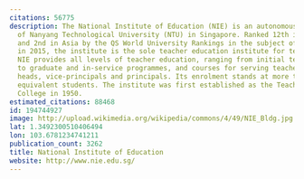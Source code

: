 ```yaml
---
citations: 56775
description: The National Institute of Education (NIE) is an autonomous institute
  of Nanyang Technological University (NTU) in Singapore. Ranked 12th in the world
  and 2nd in Asia by the QS World University Rankings in the subject of Education
  in 2015, the institute is the sole teacher education institute for teachers in Singapore.
  NIE provides all levels of teacher education, ranging from initial teacher preparation,
  to graduate and in-service programmes, and courses for serving teachers, department
  heads, vice-principals and principals. Its enrolment stands at more than 5,600 full-time
  equivalent students. The institute was first established as the Teachers' Training
  College in 1950.
estimated_citations: 88468
id: 194744927
image: http://upload.wikimedia.org/wikipedia/commons/4/49/NIE_Bldg.jpg
lat: 1.3492300510406494
lon: 103.6781234741211
publication_count: 3262
title: National Institute of Education
website: http://www.nie.edu.sg/
---
```


